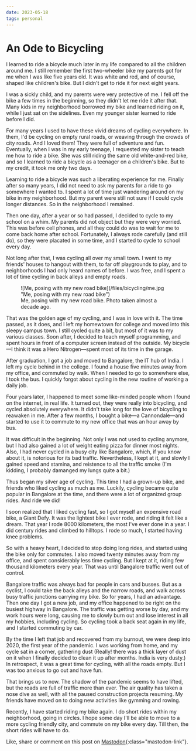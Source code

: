 ```yaml
---
date: 2023-05-18
tags: personal
---
```


# An Ode to Bicycling

I learned to ride a bicycle much later in my life compared to all the children around me. I still remember the first two-wheeler bike my parents got for me when I was like five years old. It was white and red, and of course, shaped like children's bike. But I didn't get to ride it for next eight years.

I was a sickly child, and my parents were very protective of me. I fell off the bike a few times in the beginning, so they didn't let me ride it after that. Many kids in my neighborhood borrowed my bike and learned riding on it, while I just sat on the sidelines. Even my younger sister learned to ride before I did.

For many years I used to have these vivid dreams of cycling everywhere. In them, I'd be cycling on empty rural roads, or weaving through the crowds of city roads. And I loved them! They were full of adventure and fun. Eventually, when I was in my early teenage, I requested my sister to teach me how to ride a bike. She was still riding the same old white-and-red bike, and so I learned to ride a bicycle as a teenager on a children's bike. But to my credit, it took me only two days.

Learning to ride a bicycle was such a liberating experience for me. Finally after so many years, I did not need to ask my parents for a ride to go somewhere I wanted to. I spent a lot of time just wandering around on my bike in my neighborhood. But my parent were still not sure if I could cycle longer distances. So in the neighborhood I remained.

Then one day, after a year or so had passed, I decided to cycle to my school on a whim. My parents did not object but they were very worried. This was before cell phones, and all they could do was to wait for me to come back home after school. Fortunately, I always rode carefully (and still do), so they were placated in some time, and I started to cycle to school every day.

Not long after that, I was cycling all over my small town. I went to my friends' houses to hangout with them, to far off playgrounds to play, and to neighborhoods I had only heard names of before. I was free, and I spent a lot of time cycling in back alleys and empty roads.

<figure markdown="1">
![Me, posing with my new road bike](/files/bicycling/me.jpg "Me, posing with my new road bike")
<figcaption>Me, posing with my new road bike. Photo taken almost a decade ago.</figcaption>
</figure>

That was the golden age of my cycling, and I was in love with it. The time passed, as it does, and I left my homewtown for college and moved into this sleepy campus town. I still cycled quite a bit, but most of it was to my various classes. Soon after, I decided to teach myself programming, and spent hours in front of a computer screen instead of the outside. My bicycle—I think it was a Hero Nitrogen—spent most of its time in the garage.

After graduation, I got a job and moved to Bangalore, the IT hub of India. I left my cycle behind in the college. I found a house five minutes away from my office, and commuted by walk. When I needed to go to somewhere else, I took the bus. I quickly forgot about cycling in the new routine of working a daily job.

Four years later, I happened to meet some like-minded people whom I found on the internet, in real life. It turned out, they were really into bicycling, and cycled absolutely everywhere. It didn't take long for the love of bicycling to reawaken in me. After a few months, I bought a bike—a Cannondale—and started to use it to commute to my new office that was an hour away by bus.

It was difficult in the beginning. Not only I was not used to cycling anymore, but I had also gained a lot of weight eating pizza for dinner most nights. Also, I had never cycled in a busy city like Bangalore, which, if you know about it, is notorious for its bad traffic. Nevertheless, I kept at it, and slowly I gained speed and stamina, and reistence to all the traffic smoke (I'm kidding, I probably damanged my lungs quite a bit.)

Thus began my silver age of cycling. This time I had a grown-up bike, and friends who liked cycling as much as me. Luckily, cycling became quite popular in Bangalore at the time, and there were a lot of organized group rides. And ride we did!

I soon realized that I liked cycling fast, so I got myself an expensive road bike, a Giant Defy. It was the lightest bike I ever rode, and riding it felt like a dream. That year I rode 8000 kilometers, the most I've ever done in a year. I did century rides and climbed to hilltops. I rode so much, I started having knee problems.

So with a heavy heart, I decided to stop doing long rides, and started using the bike only for commutes. I also moved twenty minutes away from my office, and spent considerably less time cycling. But I kept at it, riding few thousand kilometers every year. That was until Bangalore traffic went out of control.

Bangalore traffic was always bad for people in cars and busses. But as a cyclist, I could take the back alleys and the narrow roads, and walk across busy traffic junctions carrying my bike. So for years, I had an advantage. Then one day I got a new job, and my office happened to be right on the busiest highway in Bangalore. The traffic was getting worse by day, and my work hours were long, causing me to slowly burn out and lose interest in all my hobbies, including cycling. So cycling took a back seat again in my life, and I started commuting by car.

By the time I left that job and recovered from my burnout, we were deep into 2020, the first year of the pandemic. I was working from home, and my cycle sat in a corner, gathering dust (Really! there was a thick layer of dust on it when I finally decided to clean it up after months. India is very dusty.) In retrospect, it was a great time for cycling, with all the roads empty. But I was too anxious to go out and have fun.

That brings us to now. The shadow of the pandemic seems to have lifted, but the roads are full of traffic more than ever. The air quality has taken a nose dive as well, with all the paused construction projects resuming. My friends have moved on to doing new activities like gymming and rowing.

Recently, I have started riding my bike again. I do short rides within my neighborhood, going in circles. I hope some day I'll be able to move to a more cycling friendly city, and commute on my bike every day. Till then, the short rides will have to do.

Like, share or comment on this post on [Mastodon](https://fantastic.earth/@abnv/110390973161487038){:class="mastodon-link"}.
